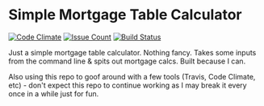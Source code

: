 # Simple Mortgage Table Calculator

[![Code Climate](https://codeclimate.com/github/timothyubbens/mortgage_calc-project/badges/gpa.svg)](https://codeclimate.com/github/timothyubbens/mortgage_calc-project) [![Issue Count](https://codeclimate.com/github/timothyubbens/mortgage_calc-project/badges/issue_count.svg)](https://codeclimate.com/github/timothyubbens/mortgage_calc-project) [![Build Status](https://travis-ci.org/timothyubbens/mortgage_calc-project.svg?branch=master)](https://travis-ci.org/timothyubbens/mortgage_calc-project)

Just a simple mortgage table calculator.  Nothing fancy.  Takes some inputs from the command line & spits out mortgage calcs.  Built because I can.

Also using this repo to goof around with a few tools (Travis, Code Climate, etc) - don't expect this repo to continue working as I may break it every once in a while just for fun.
